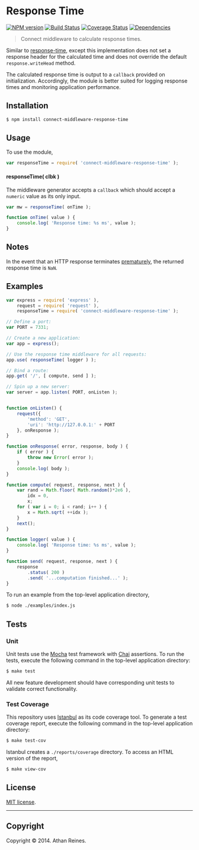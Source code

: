 Response Time
=============
[![NPM version][npm-image]][npm-url] [![Build Status][travis-image]][travis-url] [![Coverage Status][coveralls-image]][coveralls-url] [![Dependencies][dependencies-image]][dependencies-url]

> Connect middleware to calculate response times.

Similar to [response-time](https://github.com/expressjs/response-time), except this implementation does not set a response header for the calculated time and does not override the default `response.writeHead` method.

The calculated response time is output to a `callback` provided on initialization. Accordingly, the module is better suited for logging response times and monitoring application performance.


## Installation

``` bash
$ npm install connect-middleware-response-time
```

## Usage

To use the module,

``` javascript
var responseTime = require( 'connect-middleware-response-time' );
```

#### responseTime( clbk )

The middleware generator accepts a `callback` which should accept a `numeric` value as its only input. 

``` javascript
var mw = responseTime( onTime );

function onTime( value ) {
	console.log( 'Response time: %s ms', value );
}
```

## Notes

In the event that an HTTP response terminates [prematurely](http://nodejs.org/api/http.html#http_event_close_1), the returned response time is `NaN`.


## Examples

``` javascript
var express = require( 'express' ),
	request = require( 'request' ),
	responseTime = require( 'connect-middleware-response-time' );

// Define a port:
var PORT = 7331;

// Create a new application:
var app = express();

// Use the response time middleware for all requests:
app.use( responseTime( logger ) );

// Bind a route:
app.get( '/', [ compute, send ] );

// Spin up a new server:
var server = app.listen( PORT, onListen );


function onListen() {
	request({
		'method': 'GET',
		'uri': 'http://127.0.0.1:' + PORT
	}, onResponse );
}

function onResponse( error, response, body ) {
	if ( error ) {
		throw new Error( error );
	}
	console.log( body );
}

function compute( request, response, next ) {
	var rand = Math.floor( Math.random()*2e6 ),
		idx = 0,
		x;
	for ( var i = 0; i < rand; i++ ) {
		x = Math.sqrt( ++idx );	
	}
	next();
}

function logger( value ) {
	console.log( 'Response time: %s ms', value );
}

function send( request, response, next ) {
	response
		.status( 200 )
		.send( '...computation finished...' );
}
```

To run an example from the top-level application directory,

``` bash
$ node ./examples/index.js
```


## Tests

### Unit

Unit tests use the [Mocha](http://visionmedia.github.io/mocha) test framework with [Chai](http://chaijs.com) assertions. To run the tests, execute the following command in the top-level application directory:

``` bash
$ make test
```

All new feature development should have corresponding unit tests to validate correct functionality.


### Test Coverage

This repository uses [Istanbul](https://github.com/gotwarlost/istanbul) as its code coverage tool. To generate a test coverage report, execute the following command in the top-level application directory:

``` bash
$ make test-cov
```

Istanbul creates a `./reports/coverage` directory. To access an HTML version of the report,

``` bash
$ make view-cov
```



## License

[MIT license](http://opensource.org/licenses/MIT). 


---
## Copyright

Copyright &copy; 2014. Athan Reines.


[npm-image]: http://img.shields.io/npm/v/connect-middleware-response-time.svg
[npm-url]: https://npmjs.org/package/connect-middleware-response-time

[travis-image]: http://img.shields.io/travis/kgryte/connect-middleware-response-time/master.svg
[travis-url]: https://travis-ci.org/kgryte/connect-middleware-response-time

[coveralls-image]: https://img.shields.io/coveralls/kgryte/connect-middleware-response-time/master.svg
[coveralls-url]: https://coveralls.io/r/kgryte/connect-middleware-response-time?branch=master

[dependencies-image]: http://img.shields.io/david/kgryte/connect-middleware-response-time.svg
[dependencies-url]: https://david-dm.org/kgryte/connect-middleware-response-time

[dev-dependencies-image]: http://img.shields.io/david/dev/kgryte/connect-middleware-response-time.svg
[dev-dependencies-url]: https://david-dm.org/dev/kgryte/connect-middleware-response-time

[github-issues-image]: http://img.shields.io/github/issues/kgryte/connect-middleware-response-time.svg
[github-issues-url]: https://github.com/kgryte/connect-middleware-response-time/issues